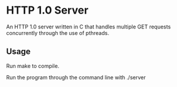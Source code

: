 # HTTP 1.0 Server

An HTTP 1.0 server written in C that handles multiple GET requests concurrently through the use of pthreads. 

## Usage

Run make to compile.

Run the program through the command line with ./server <port number> <file directory to serve>
